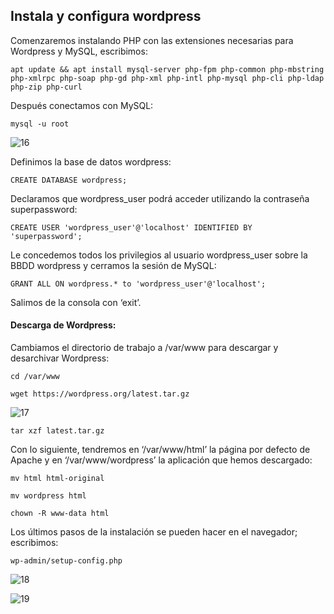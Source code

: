 <h2>Instala y configura wordpress</h2>
Comenzaremos instalando PHP con las extensiones necesarias para Wordpress y MySQL, escribimos:

```apt update && apt install mysql-server php-fpm php-common php-mbstring php-xmlrpc php-soap php-gd php-xml php-intl php-mysql php-cli php-ldap php-zip php-curl```

Después conectamos con MySQL:

```mysql -u root```

![16](IMAGENES/16.png)

Definimos la base de datos wordpress:

```CREATE DATABASE wordpress;```

Declaramos que wordpress_user podrá acceder utilizando la contraseña superpassword:

```CREATE USER 'wordpress_user'@'localhost' IDENTIFIED BY 'superpassword';```

Le concedemos todos los privilegios al usuario wordpress_user sobre la BBDD wordpress y cerramos la sesión de MySQL:

```GRANT ALL ON wordpress.* to 'wordpress_user'@'localhost';```

Salimos de la consola con ‘exit’.

<h4>Descarga de Wordpress:</h4>
Cambiamos el directorio de trabajo a /var/www para descargar y desarchivar Wordpress:

```cd /var/www```

```wget https://wordpress.org/latest.tar.gz```

![17](IMAGENES/17.png)

```tar xzf latest.tar.gz```

Con lo siguiente, tendremos en ‘/var/www/html’ la página por defecto de Apache y en ‘/var/www/wordpress’ la aplicación que hemos descargado:

```mv html html-original```

```mv wordpress html```

```chown -R www-data html```

Los últimos pasos de la instalación se pueden hacer en el navegador; escribimos: 

```wp-admin/setup-config.php```

![18](IMAGENES/18.png)

![19](IMAGENES/19.png)
